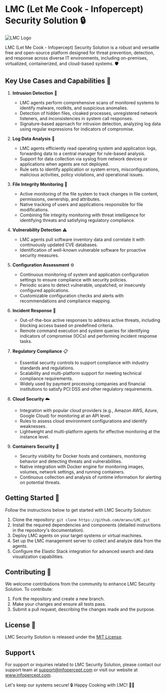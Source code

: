 # LMC (Let Me Cook - Infopercept) Security Solution :lock:

![LMC Logo](lm_logo.png)

LMC (Let Me Cook - Infopercept) Security Solution is a robust and versatile free and open-source platform designed for threat prevention, detection, and response across diverse IT environments, including on-premises, virtualized, containerized, and cloud-based systems. :shield:

## Key Use Cases and Capabilities :key:

1. **Intrusion Detection** :mag_right:
   - LMC agents perform comprehensive scans of monitored systems to identify malware, rootkits, and suspicious anomalies.
   - Detection of hidden files, cloaked processes, unregistered network listeners, and inconsistencies in system call responses.
   - Signature-based approach for intrusion detection, analyzing log data using regular expressions for indicators of compromise.

2. **Log Data Analysis** :page_with_curl:
   - LMC agents efficiently read operating system and application logs, forwarding data to a central manager for rule-based analysis.
   - Support for data collection via syslog from network devices or applications when agents are not deployed.
   - Rule sets to identify application or system errors, misconfigurations, malicious activities, policy violations, and operational issues.

3. **File Integrity Monitoring** :file_folder:
   - Active monitoring of the file system to track changes in file content, permissions, ownership, and attributes.
   - Native tracking of users and applications responsible for file modifications.
   - Combining file integrity monitoring with threat intelligence for identifying threats and satisfying regulatory compliance.

4. **Vulnerability Detection** :warning:
   - LMC agents pull software inventory data and correlate it with continuously updated CVE databases.
   - Identification of well-known vulnerable software for proactive security measures.

5. **Configuration Assessment** :gear:
   - Continuous monitoring of system and application configuration settings to ensure compliance with security policies.
   - Periodic scans to detect vulnerable, unpatched, or insecurely configured applications.
   - Customizable configuration checks and alerts with recommendations and compliance mapping.

6. **Incident Response** :rotating_light:
   - Out-of-the-box active responses to address active threats, including blocking access based on predefined criteria.
   - Remote command execution and system queries for identifying indicators of compromise (IOCs) and performing incident response tasks.

7. **Regulatory Compliance** :clipboard:
   - Essential security controls to support compliance with industry standards and regulations.
   - Scalability and multi-platform support for meeting technical compliance requirements.
   - Widely used by payment processing companies and financial institutions to satisfy PCI DSS and other regulatory requirements.

8. **Cloud Security** :cloud:
   - Integration with popular cloud providers (e.g., Amazon AWS, Azure, Google Cloud) for monitoring at an API level.
   - Rules to assess cloud environment configurations and identify weaknesses.
   - Lightweight and multi-platform agents for effective monitoring at the instance level.

9. **Containers Security** :whale:
   - Security visibility for Docker hosts and containers, monitoring behavior and detecting threats and vulnerabilities.
   - Native integration with Docker engine for monitoring images, volumes, network settings, and running containers.
   - Continuous collection and analysis of runtime information for alerting on potential threats.

## Getting Started :rocket:

Follow the instructions below to get started with LMC Security Solution:

1. Clone the repository: `git clone https://github.com/mranv/LMC.git`
2. Install the required dependencies and components (detailed instructions in the repository's documentation).
3. Deploy LMC agents on your target systems or virtual machines.
4. Set up the LMC management server to collect and analyze data from the agents.
5. Configure the Elastic Stack integration for advanced search and data visualization capabilities.

## Contributing :raising_hand:

We welcome contributions from the community to enhance LMC Security Solution. To contribute:

1. Fork the repository and create a new branch.
2. Make your changes and ensure all tests pass.
3. Submit a pull request, describing the changes made and the purpose.

## License :scroll:

LMC Security Solution is released under the [MIT License](LICENSE).

## Support :telephone_receiver:

For support or inquiries related to LMC Security Solution, please contact our support team at support@infopercept.com or visit our website at www.infopercept.com.

Let's keep our systems secure! :lock: Happy Cooking with LMC! :cook:
